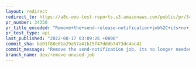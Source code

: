 ```yaml
---
layout: redirect
redirect_to: https://a8c-woo-test-reports.s3.amazonaws.com/public/pr/34350/api/index.html
pr_number: 34350
pr_title_encoded: "Remove+the+send-release-notification+job%2C+its+no+longer+needed."
pr_test_type: api
last_published: "2022-08-17 03:09:26 +0000"
commit_sha: ba01f80e01a29a57a41b15f47dddb7473dc4ac41
commit_message: "Remove the send-notification job, its no longer needed."
branch_name: dev/remove-unused-job
---
```

